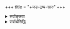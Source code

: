 +++
title = "+जड-द्रव्य-सारः"
+++

<details><summary>सर्वाङ्कषा</summary>

विश्वं सृजन् करुणया परिपालयन् यो  
विश्वक्रियासु यमयत्य् अखिलान्तरात्मा ।  
विद्या-स्वयंवर-पतिर् विदधातु सोऽयां  
विश्वस्य मङ्गलम् अमेय-महा-विभूतिः ॥ 

तत्त्वमुक्ताकलापस्य  
प्रौढस्यातिमहीयसः ।  
करोमि विपुलां व्याख्यां  
सताम् आज्ञाम् अनुस्मरन् ॥ 

तम् आद्यं गुरुम्, आनम्य  
शठकोपयतीश्वरौ ।  
वेदान्ताचार्यमन्यांश्च  
व्याख्यास्यामि यथामति ॥

निश्शेषां वस्तुवृत्तिं निपुणम् इह हि यो न्यास्थद् आचार्यवर्यः  
वागीशस्य प्रसादान् निखिल-बुध-मनो-हारि कालानुरूपम् ।  
सोऽयं कारुण्यमूर्तिः समय उपगते त्व् अद्य तस्यानुरूपं  
मध्ये मां संविधाय स्व-हृदय-निहितं प्राह विज्ञान-दृष्ट्या ॥  

अनुगृह्णन्तु सद्भाव-  
पवित्रित-जगत्-त्रयाः ।  
अपूर्व-प्रक्रियाम् एनां  
वीक्ष्य सर्वङ्कषां बुधाः ॥


(अन्ते च -)

आचार्यवर्यो ह्ययमेवमत्र  
सर्वं जगद् विष्णुविभूतिरूपम् ।  
दृष्ट्वातिधन्यो विरजो बभूव  
तथैव चास्मांश्च चकार धन्यान् ॥

इति तत्त्वमुक्ताकलापव्याख्यायां सर्वङ्कषाख्यायां
</details>


<details><summary>सर्वार्थसिद्धिः</summary>

जयति सकल-विद्या-वाहिनी-जन्म-शैलो  
जनि-पथ-परिवृत्ति-श्रान्त-विश्रान्ति-शाखी ।  
निखिल-कुमति-माया-शर्वरी-बाल-सूर्यो  
निगम-जलधि-वेला-पूर्ण-चन्द्रो यतीन्द्रः ॥  +++(5)+++

तारा-कल्पे **स्फुरति** सुधियां तत्त्व-मुक्ता-कलापे  
दूराद् वृत्त्या दुरधिगमतां **पश्यतां सर्वसिद्ध्यै** ।  
नातिव्यास-व्यतिकरवती नातिसंकोच-खेदा  
वृत्तिस् सेयं विशद-रुचिरा कल्प्यते ऽस्माभिर् एव ॥  
</details>

